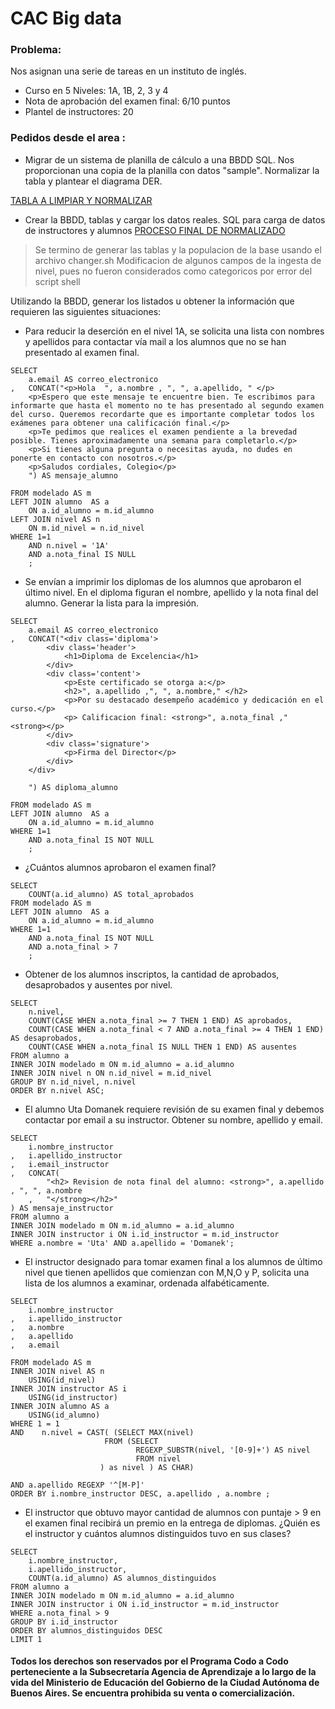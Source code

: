 # CAC Big data
 
### Problema: 
Nos asignan una serie de tareas en un instituto de inglés.
- Curso en 5 Niveles: 1A, 1B, 2, 3 y 4
- Nota de aprobación del examen final: 6/10 puntos
- Plantel de instructores: 20

### Pedidos desde el area :

- Migrar de un sistema de planilla de cálculo a una BBDD SQL. Nos proporcionan una copia de la
planilla con datos "sample". Normalizar la tabla y plantear el diagrama DER.

[TABLA A LIMPIAR Y NORMALIZAR](https://docs.google.com/spreadsheets/d/e/2PACX-1vS-kt2YWC72aLPQQSJet2Qy588eIx-fuLjuqaFkyCXS9lr_wt1bqXx0hWPpVgEoIKuUGOQYZkC_AJcu/pubhtml)

- Crear la BBDD, tablas y cargar los datos reales. SQL para carga de datos de instructores y
alumnos [PROCESO FINAL DE NORMALIZADO](./data)

> Se termino de generar las tablas y la populacion de la base usando el archivo changer.sh
> Modificacion de algunos campos de la ingesta de nivel, pues no fueron considerados como categoricos por error del script shell

Utilizando la BBDD, generar los listados u obtener la información que requieren las siguientes situaciones:
- Para reducir la deserción en el nivel 1A, se solicita una lista con nombres y apellidos para contactar
vía mail a los alumnos que no se han presentado al examen final.

```
SELECT 
    a.email AS correo_electronico
,   CONCAT("<p>Hola  ", a.nombre , ", ", a.apellido, " </p>
    <p>Espero que este mensaje te encuentre bien. Te escribimos para informarte que hasta el momento no te has presentado al segundo examen del curso. Queremos recordarte que es importante completar todos los exámenes para obtener una calificación final.</p>
    <p>Te pedimos que realices el examen pendiente a la brevedad posible. Tienes aproximadamente una semana para completarlo.</p>
    <p>Si tienes alguna pregunta o necesitas ayuda, no dudes en ponerte en contacto con nosotros.</p>
    <p>Saludos cordiales, Colegio</p>
    ") AS mensaje_alumno

FROM modelado AS m
LEFT JOIN alumno  AS a
    ON a.id_alumno = m.id_alumno
LEFT JOIN nivel AS n 
    ON m.id_nivel = n.id_nivel
WHERE 1=1
    AND n.nivel = '1A' 
    AND a.nota_final IS NULL
    ;
```


- Se envían a imprimir los diplomas de los alumnos que aprobaron el último nivel. En el diploma
figuran el nombre, apellido y la nota final del alumno. Generar la lista para la impresión.
```
SELECT 
    a.email AS correo_electronico
,   CONCAT("<div class='diploma'>
        <div class='header'>
            <h1>Diploma de Excelencia</h1>
        </div>
        <div class='content'>
            <p>Este certificado se otorga a:</p>
            <h2>", a.apellido ,", ", a.nombre," </h2>
            <p>Por su destacado desempeño académico y dedicación en el curso.</p>
            <p> Calificacion final: <strong>", a.nota_final ," <strong></p>
        </div>
        <div class='signature'>
            <p>Firma del Director</p>
        </div>
    </div>

    ") AS diploma_alumno

FROM modelado AS m
LEFT JOIN alumno  AS a
    ON a.id_alumno = m.id_alumno
WHERE 1=1
    AND a.nota_final IS NOT NULL
    ;
```

- ¿Cuántos alumnos aprobaron el examen final?
```
SELECT
    COUNT(a.id_alumno) AS total_aprobados
FROM modelado AS m
LEFT JOIN alumno  AS a
    ON a.id_alumno = m.id_alumno
WHERE 1=1
    AND a.nota_final IS NOT NULL
    AND a.nota_final > 7
    ;
```


- Obtener de los alumnos inscriptos, la cantidad de aprobados, desaprobados y
ausentes por nivel.

```
SELECT
    n.nivel,
    COUNT(CASE WHEN a.nota_final >= 7 THEN 1 END) AS aprobados,
    COUNT(CASE WHEN a.nota_final < 7 AND a.nota_final >= 4 THEN 1 END) AS desaprobados,
    COUNT(CASE WHEN a.nota_final IS NULL THEN 1 END) AS ausentes
FROM alumno a
INNER JOIN modelado m ON m.id_alumno = a.id_alumno
INNER JOIN nivel n ON n.id_nivel = m.id_nivel
GROUP BY n.id_nivel, n.nivel
ORDER BY n.nivel ASC;
```

- El alumno Uta Domanek requiere revisión de su examen final y debemos contactar por email a
su instructor. Obtener su nombre, apellido y email.
```
SELECT
    i.nombre_instructor
,   i.apellido_instructor
,   i.email_instructor
,   CONCAT(
        "<h2> Revision de nota final del alumno: <strong>", a.apellido , ", ", a.nombre 
    ,   "</strong></h2>"
) AS mensaje_instructor
FROM alumno a
INNER JOIN modelado m ON m.id_alumno = a.id_alumno
INNER JOIN instructor i ON i.id_instructor = m.id_instructor
WHERE a.nombre = 'Uta' AND a.apellido = 'Domanek';

```


- El instructor designado para tomar examen final a los alumnos de último nivel que tienen apellidos
que comienzan con M,N,O y P, solicita una lista de los alumnos a examinar, ordenada
alfabéticamente.
```
SELECT
    i.nombre_instructor
,   i.apellido_instructor    
,   a.nombre
,   a.apellido
,   a.email

FROM modelado AS m
INNER JOIN nivel AS n
    USING(id_nivel)
INNER JOIN instructor AS i
    USING(id_instructor)
INNER JOIN alumno AS a
    USING(id_alumno)
WHERE 1 = 1 
AND    n.nivel = CAST( (SELECT MAX(nivel)
                     FROM (SELECT    
                            REGEXP_SUBSTR(nivel, '[0-9]+') AS nivel
                            FROM nivel
                    ) as nivel ) AS CHAR)

AND a.apellido REGEXP '^[M-P]'
ORDER BY i.nombre_instructor DESC, a.apellido , a.nombre ;
```

- El instructor que obtuvo mayor cantidad de alumnos con puntaje > 9 en el examen final recibirá un
premio en la entrega de diplomas. ¿Quién es el instructor y cuántos alumnos distinguidos tuvo en
sus clases?
```
SELECT
    i.nombre_instructor,
    i.apellido_instructor,
    COUNT(a.id_alumno) AS alumnos_distinguidos
FROM alumno a
INNER JOIN modelado m ON m.id_alumno = a.id_alumno
INNER JOIN instructor i ON i.id_instructor = m.id_instructor
WHERE a.nota_final > 9
GROUP BY i.id_instructor
ORDER BY alumnos_distinguidos DESC
LIMIT 1

```


#### Todos los derechos son reservados por el Programa Codo a Codo perteneciente a la Subsecretaría Agencia de Aprendizaje a lo largo de la vida del Ministerio de Educación del Gobierno de la Ciudad Autónoma de Buenos Aires. Se encuentra prohibida su venta o comercialización.